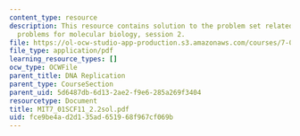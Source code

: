 ```yaml
---
content_type: resource
description: This resource contains solution to the problem set related to practice
  problems for molecular biology, session 2.
file: https://ol-ocw-studio-app-production.s3.amazonaws.com/courses/7-01sc-fundamentals-of-biology-fall-2011/fce9be4ad2d135ad651968f967cf069b_MIT7_01SCF11_2.2sol.pdf
file_type: application/pdf
learning_resource_types: []
ocw_type: OCWFile
parent_title: DNA Replication
parent_type: CourseSection
parent_uid: 5d6487db-6d13-2ae2-f9e6-285a269f3404
resourcetype: Document
title: MIT7_01SCF11_2.2sol.pdf
uid: fce9be4a-d2d1-35ad-6519-68f967cf069b
---
```

